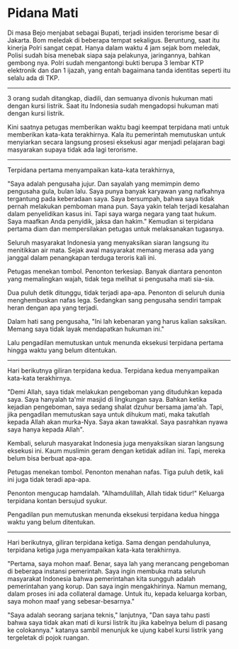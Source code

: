 # Pidana Mati



Di masa Bejo menjabat sebagai Bupati, terjadi insiden terorisme besar di Jakarta. Bom meledak di beberapa tempat sekaligus. Beruntung, saat itu kinerja Polri sangat cepat. Hanya dalam waktu 4 jam sejak bom meledak, Polisi sudah bisa menebak siapa saja pelakunya, jaringannya, bahkan gembong nya. Polri sudah mengantongi bukti berupa 3 lembar KTP elektronik dan dan 1 ijazah, yang entah bagaimana tanda identitas seperti itu selalu ada di TKP. 

***

3 orang sudah ditangkap, diadili, dan semuanya divonis hukuman mati dengan kursi listrik. Saat itu Indonesia sudah mengadopsi hukuman mati dengan kursi listrik.

Kini saatnya petugas memberikan waktu bagi keempat terpidana mati untuk memberikan kata-kata terakhirnya. Kala itu pemerintah memutuskan untuk menyiarkan secara langsung prosesi eksekusi agar menjadi pelajaran bagi masyarakan supaya tidak ada lagi terorisme.

***

Terpidana pertama menyampaikan kata-kata terakhirnya,

"Saya adalah pengusaha jujur. Dan sayalah yang memimpin demo pengusaha gula, bulan lalu. Saya punya banyak karyawan yang nafkahnya tergantung pada keberadaan saya. Saya bersumpah, bahwa saya tidak pernah melakukan pemboman mana pun. Saya yakin telah terjadi kesalahan dalam penyelidikan kasus ini. Tapi saya warga negara yang taat hukum. Saya maafkan Anda penyidik, jaksa dan hakim." Kemudian si terpidana pertama diam dan mempersilakan petugas untuk melaksanakan tugasnya.

Seluruh masyarakat Indonesia yang menyaksikan siaran langsung itu menitikkan air mata. Sejak awal masyarakat memang merasa ada yang janggal dalam penangkapan terduga teroris kali ini.

Petugas menekan tombol. Penonton terkesiap. Banyak diantara penonton yang memalingkan wajah, tidak tega melihat si pengusaha mati sia-sia.

Dua puluh detik ditunggu, tidak terjadi apa-apa. Penonton di seluruh dunia menghembuskan nafas lega. Sedangkan sang pengusaha sendiri tampak heran dengan apa yang terjadi.

Dalam hati sang pengusaha, "Ini lah kebenaran yang harus kalian saksikan. Memang saya tidak layak mendapatkan hukuman ini."

Lalu pengadilan memutuskan untuk menunda eksekusi terpidana pertama hingga waktu yang belum ditentukan.

***

Hari berikutnya giliran terpidana kedua. Terpidana kedua menyampaikan kata-kata terakhirnya.

"Demi Allah, saya tidak melakukan pengeboman yang dituduhkan kepada saya. Saya hanyalah ta'mir masjid di lingkungan saya. Bahkan ketika kejadian pengeboman, saya sedang shalat dzuhur bersama jama'ah. Tapi, jika pengadilan memutuskan saya untuk dihukum mati, maka takutlah kepada Allah akan murka-Nya. Saya akan tawakkal. Saya pasrahkan nyawa saya hanya kepada Allah".

Kembali, seluruh masyarakat Indonesia juga menyaksikan siaran langsung eksekusi ini. Kaum muslimin geram dengan ketidak adilan ini. Tapi, mereka belum bisa berbuat apa-apa.

Petugas menekan tombol. Penonton menahan nafas. Tiga puluh detik, kali ini juga tidak teradi apa-apa.

Penonton mengucap hamdalah. "Alhamdulillah, Allah tidak tidur!" Keluarga terpidana kontan bersujud syukur.

Pengadilan pun memutuskan menunda eksekusi terpidana kedua hingga waktu yang belum ditentukan.

***

Hari berikutnya, giliran terpidana ketiga. Sama dengan pendahulunya, terpidana ketiga juga menyampaikan kata-kata terakhirnya.

"Pertama, saya mohon maaf. Benar, saya lah yang merancang pengeboman di beberapa instansi pemerintah. Saya ingin membuka mata seluruh masyarakat Indonesia bahwa pemerintahan kita sungguh adalah pemerintahan yang korup. Dan saya ingin mengakhirinya. Namun memang, dalam proses ini ada collateral damage. Untuk itu, kepada keluarga korban, saya mohon maaf yang sebesar-besarnya."

"Saya adalah seorang sarjana teknis," lanjutnya, "Dan saya tahu pasti bahwa saya tidak akan mati di kursi listrik itu jika kabelnya belum di pasang ke colokannya." katanya sambil menunjuk ke ujung kabel kursi listrik yang tergeletak di pojok ruangan. 
